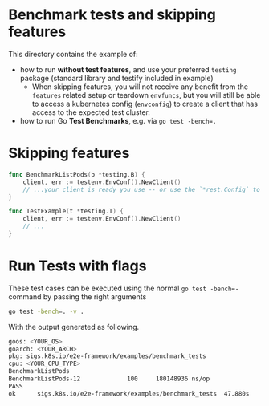 # Benchmark tests and skipping features

This directory contains the example of:
- how to run **without test features**, and use your preferred `testing` package (standard library and testify included in example)
  * When skipping features, you will not receive any benefit from the `features` related setup or teardown `envfuncs`, but you will still be able to access a kubernetes config (`envconfig`) to create a client that has access to the expected test cluster.
- how to run Go **Test Benchmarks**, e.g. via `go test -bench=.`

# Skipping features

```go
func BenchmarkListPods(b *testing.B) {
	client, err := testenv.EnvConf().NewClient()
	// ...your client is ready you use -- or use the `*rest.Config` to create your preferred client
}

func TestExample(t *testing.T) {
	client, err := testenv.EnvConf().NewClient()
	// ...
}
```


# Run Tests with flags

These test cases can be executed using the normal `go test -bench=-` command by passing the right arguments

```bash
go test -bench=. -v .
```

With the output generated as following.

```bash
goos: <YOUR_OS>
goarch: <YOUR_ARCH>
pkg: sigs.k8s.io/e2e-framework/examples/benchmark_tests
cpu: <YOUR_CPU_TYPE>
BenchmarkListPods
BenchmarkListPods-12    	     100	 180148936 ns/op
PASS
ok  	sigs.k8s.io/e2e-framework/examples/benchmark_tests	47.880s
```
